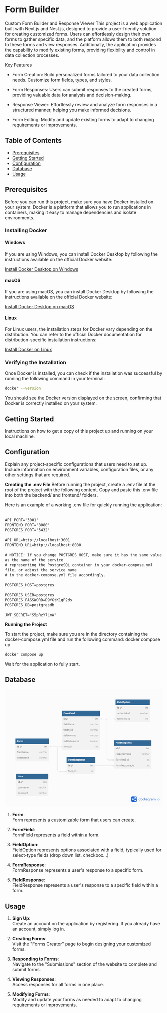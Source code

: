 
# Form Builder

Custom Form Builder and Response Viewer
This project is a web application built with Next.js and Nest.js, designed to provide a user-friendly solution for creating customized forms. Users can effortlessly design their own forms to gather specific data, and the platform allows them to both respond to these forms and view responses. Additionally, the application provides the capability to modify existing forms, providing flexibility and control in data collection processes.

Key Features
- Form Creation: Build personalized forms tailored to your data collection needs. Customize form fields, types, and styles.

- Form Responses: Users can submit responses to the created forms, providing valuable data for analysis and decision-making.

- Response Viewer: Effortlessly review and analyze form responses in a structured manner, helping you make informed decisions.

- Form Editing: Modify and update existing forms to adapt to changing requirements or improvements.

## Table of Contents

- [Prerequisites](#prerequisites)
- [Getting Started](#getting-started)
- [Configuration](#configuration)
- [Database](#database)
- [Usage](#usage)

## Prerequisites

Before you can run this project, make sure you have Docker installed on your system. Docker is a platform that allows you to run applications in containers, making it easy to manage dependencies and isolate environments.

### Installing Docker

#### Windows

If you are using Windows, you can install Docker Desktop by following the instructions available on the official Docker website:

[Install Docker Desktop on Windows](https://docs.docker.com/desktop/install/windows-install/)

#### macOS

If you are using macOS, you can install Docker Desktop by following the instructions available on the official Docker website:

[Install Docker Desktop on macOS](https://docs.docker.com/desktop/install/mac-install/)

#### Linux

For Linux users, the installation steps for Docker vary depending on the distribution. You can refer to the official Docker documentation for distribution-specific installation instructions:

[Install Docker on Linux](https://docs.docker.com/engine/install/)

### Verifying the Installation

Once Docker is installed, you can check if the installation was successful by running the following command in your terminal:

```bash
docker --version
```

You should see the Docker version displayed on the screen, confirming that Docker is correctly installed on your system.

## Getting Started
Instructions on how to get a copy of this project up and running on your local machine.

## **Configuration**
Explain any project-specific configurations that users need to set up. Include information on environment variables, configuration files, or any other settings that are required.

**Creating the .env File**
Before running the project, create a .env file at the root of the project with the following content. Copy and paste this .env file into both the backend/ and frontend/ folders.

Here is an example of a working .env file for quickly running the application:


```env

API_PORT='3001'
FRONTEND_PORT='8080'
POSTGRES_PORT='5432'

API_URL=http://localhost:3001
FRONTEND_URL=http://localhost:8080

# NOTICE: If you change POSTGRES_HOST, make sure it has the same value as the name of the service
# representing the PostgreSQL container in your docker-compose.yml file, or adjust the service name
# in the docker-compose.yml file accordingly.

POSTGRES_HOST=postgres

POSTGRES_USER=postgres
POSTGRES_PASSWORD=D9fGtK1qP2ds
POSTGRES_DB=postgresdb

JWT_SECRET="S5pRzY7LmW"
```
**Running the Project**

To start the project, make sure you are in the directory containing the docker-compose.yml file and run the following command:
docker compose up


```bash
docker compose up
```

Wait for the application to fully start.

## Database
![Database schema](database.png)

1) **Form**:  
	Form represents a customizable form that users can create.

2) **FormField**:  
	FormField represents a field within a form.

3) **FieldOption**:  
	FieldOption represents options associated with a field, typically used for select-type fields (drop down list, checkbox…)

4) **FormResponse**:  
	FormResponse represents a user's response to a specific form.

5) **FieldResponse**:  
	FieldResponse represents a user's response to a specific field within a form.

## Usage
1) **Sign Up**:  
	Create an account on the application by registering. If you already have an account, simply log in.

2) **Creating Forms**:  
	Visit the "Forms Creator" page to begin designing your customized forms.

3) **Responding to Forms**:  
	Navigate to the "Submissions" section of the website to complete and submit forms.

4) **Viewing Responses**:  
	Access responses for all forms in one place.

5) **Modifying Forms**:  
	Modify and update your forms as needed to adapt to changing requirements or improvements.
